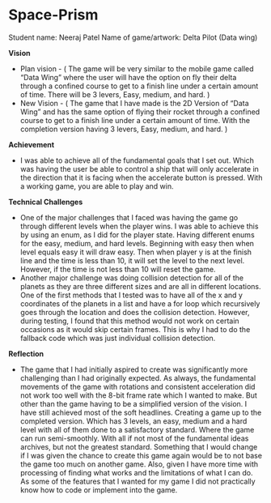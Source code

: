# Space-Prism

Student name: Neeraj Patel
Name of game/artwork: Delta Pilot (Data wing)

**Vision**
- Plan vision - ( The game will be very similar to the mobile game called “Data Wing” where the user will have the 
  option on fly their delta through a confined course to get to a finish line under a certain amount of time. There will be 3 levers,
  Easy, medium, and hard. )
- New Vision - ( The game that I have made is the 2D Version of “Data Wing” and has the same option of flying their rocket through a 
  confined course to get to a finish line under a certain amount of time. With the completion version having 3 levers, Easy, medium, 
  and hard. )

**Achievement**
- I was able to achieve all of the fundamental goals that I set out. Which was having the user be able to control a ship that 
  will only accelerate in the direction that it is facing when the accelerate button is pressed. With a working game, you are able to 
  play and win.  

**Technical Challenges**
- One of the major challenges that I faced was having the game go through different levels when the player wins. I was able to achieve 
  this by using an enum, as I did for the player state. Having different enums for the easy, medium, and hard levels. 
  Beginning with easy then when level equals easy it will draw easy. Then when player y is at the finish line and the time is less than 10,
  it will set the level to the next level. However, if the time is not less than 10 will reset the game. 
- Another major challenge was doing collision detection for all of the planets as they are three different sizes and are all in different 
  locations. One of the first methods that I tested was to have all of the x and y coordinates of the planets in a list and have a for 
  loop which recursively goes through the location and does the collision detection. However, during testing, I found that this method 
  would not work on certain occasions as it would skip certain frames. This is why I had to do the fallback code which was just individual 
  collision detection. 

**Reflection**
- The game that I had initially aspired to create was significantly more challenging than I had originally expected. 
  As always, the fundamental movements of the game with rotations and consistent acceleration did not work too well with the 8-bit 
  frame rate which I wanted to make. But other than the game having to be a simplified version of the vision. I have still achieved most 
  of the soft headlines. Creating a game up to the completed version. Which has 3 levels, an easy, medium and a hard level with all of them 
  done to a satisfactory standard. Where the game can run semi-smoothly. With all if not most of the fundamental ideas archives, 
  but not the greatest standard. Something that I would change if I was given the chance to create this game again would be to not base 
  the game too much on another game. Also, given I have more time with processing of finding what works and the limitations of what I can do. 
  As some of the features that I wanted for my game I did not practically know how to code or implement into the game.   
